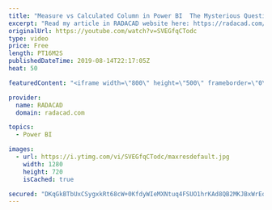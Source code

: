 ```yaml
---
title: "Measure vs Calculated Column in Power BI  The Mysterious Question  Not"
excerpt: "Read my article in RADACAD website here: https://radacad.com/measure-vs-calculated-column-the-mysterious-question-not"
originalUrl: https://youtube.com/watch?v=SVEGfqCTodc
type: video
price: Free
length: PT16M2S
publishedDateTime: 2019-08-14T22:17:05Z
heat: 50

featuredContent: "<iframe width=\"800\" height=\"500\" frameborder=\"0\" src=\"https://www.youtube.com/embed/SVEGfqCTodc\" allow=\"accelerometer; autoplay; encrypted-media; gyroscope; picture-in-picture\" allowfullscreen></iframe>"

provider:
  name: RADACAD
  domain: radacad.com

topics:
  - Power BI

images:
  - url: https://i.ytimg.com/vi/SVEGfqCTodc/maxresdefault.jpg
    width: 1280
    height: 720
    isCached: true

secured: "DKqGkBTbUxCSygxkRt68cW+0KfdyWIeMXNtuq4FSUO1hrKAd8QB2MKJBxWrEqEM5APgpszZ9FoYTrol4cRLA2p+tgh7mCmHcBQcTTKZYbi9UWZaMLXgmv1ZiNUr8qJlBaN6uY+vwy9Rqipu7ZhWeFpZ5MvNcgCrBvDaZAZuyaz6FIVQ3nvt48aduqO8Uu8U9hvfgr1iZGynlKSL5MlkvWi/wv2ASprFrmOUvJDLj500sIjn0bi9hr8GcLxgYedKGqPks9QktmkLETOLgaTLCK+g13brjh9fhhx/xWGBmqd18Aus+qEtnpVZ47VPD3oc1HEY47MnBJQ9jRfuHaC+w1dtMsVM4JDyYaxlOsovJpXamNBPVUHFDqjkm26mH3MsRxhWUdw23kIOhQjik6hkA9uRSYyv0265tZ0MLke3Xyg0=;P+Ns9/bjwzh3FKsoElEn/A=="
---
```


